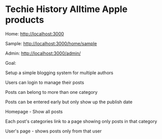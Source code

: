 Techie History Alltime Apple products
=====================================
Home: [http://localhost:3000](http://localhost:3000)

Sample: [http://localhost:3000/home/sample](http://localhost:3000/home/sample)

Admin: [http://localhost:3000/admin/](http://localhost:3000/admin/)


Goal:

Setup a simple blogging system for multiple authors

Users can login to manage their posts

Posts can belong to more than one category

Posts can be entered early but only show up the publish date

Homepage - Show all posts

Each post's categories link to a page showing only posts in that category

User's page - shows posts only from that user

